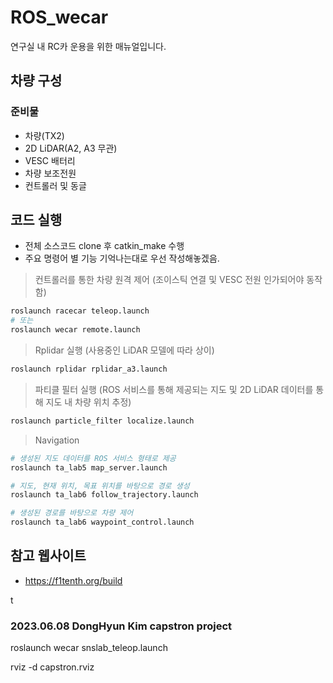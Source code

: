 # ROS_wecar

연구실 내 RC카 운용을 위한 매뉴얼입니다.

## 차량 구성

### 준비물

- 차량(TX2)
- 2D LiDAR(A2, A3 무관)
- VESC 배터리
- 차량 보조전원
- 컨트롤러 및 동글

## 코드 실행

- 전체 소스코드 clone 후 catkin_make 수행
- 주요 명령어 별 기능 기억나는대로 우선 작성해놓겠음.


> 컨트롤러를 통한 차량 원격 제어 (조이스틱 연결 및 VESC 전원 인가되어야 동작함)
```bash
roslaunch racecar teleop.launch
# 또는
roslaunch wecar remote.launch
```

> Rplidar 실행 (사용중인 LiDAR 모델에 따라 상이)
```bash
roslaunch rplidar rplidar_a3.launch
```

> 파티클 필터 실행 (ROS 서비스를 통해 제공되는 지도 및 2D LiDAR 데이터를 통해 지도 내 차량 위치 추정)
```bash
roslaunch particle_filter localize.launch
```

> Navigation
```bash
# 생성된 지도 데이터를 ROS 서비스 형태로 제공
roslaunch ta_lab5 map_server.launch

# 지도, 현재 위치, 목표 위치를 바탕으로 경로 생성
roslaunch ta_lab6 follow_trajectory.launch

# 생성된 경로를 바탕으로 차량 제어
roslaunch ta_lab6 waypoint_control.launch
```

## 참고 웹사이트

- https://f1tenth.org/build


t
### 2023.06.08 DongHyun Kim capstron project

roslaunch wecar snslab_teleop.launch

rviz -d capstron.rviz



